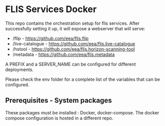 FLIS Services Docker
=====================

This repo contains the orchestration setup for flis services. After successfully setting it up, it will expose a webserver that will serve:
* /flip - https://github.com/eea/flis.flip
* /live-catalogue - https://github.com/eea/flis.live-catalogue
* /hstool - https://github.com/eea/flis.horizon-scanning-tool
* /metadata - https://github.com/eea/flis.metadata

A PREFIX and a SERVER_NAME can be configured for different deployments.

Please check the env folder for a complete list of the variables that can be configured.

Prerequisites - System packages
-------------------------------

These packages must be installed : Docker, docker-compose. The docker
compose configuration is hosted in a different repo.
